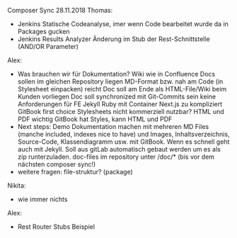 Composer Sync 28.11.2018
Thomas:
- Jenkins Statische Codeanalyse, imer wenn Code bearbeitet wurde da in Packages gucken
- Jenkins Results Analyzer
Änderung im Stub der Rest-Schnittstelle (AND/OR Parameter)

Alex:
- Was brauchen wir für Dokumentation? 
	Wiki wie in Confluence
	Docs sollen im gleichen Repository liegen
	MD-Format bzw. nah am Code (in Stylesheet einpacken) reicht
	Doc soll am Ende als HTML-File/Wiki beim Kunden vorliegen
	Doc soll synchronized mit Git-Commits sein
	keine Anforderungen für FE
	Jekyll Ruby mit Container
	Next.js zu kompliziert
	GitBook first choice
	Stylesheets nicht kommerziell nutzbar?
	HTML und PDF wichtig
	GitBook hat Styles, kann HTML und PDF
- Next steps: Demo Dokumentation machen mit mehreren MD Files (manche included, indexes nice to have) und Images, Inhaltsverzeichnis, Source-Code, Klassendiagramm usw. mit GitBook. Wenn es schnell geht auch mit Jekyll. Soll aus gitLab automatisch gebaut werden um es als zip runterzuladen. doc-files im repository unter /doc/* (bis vor dem nächsten composer sync!)
- weitere fragen: file-struktur? (package)

Nikita:
- wie immer nichts

Alex:
- Rest Router Stubs Beispiel
